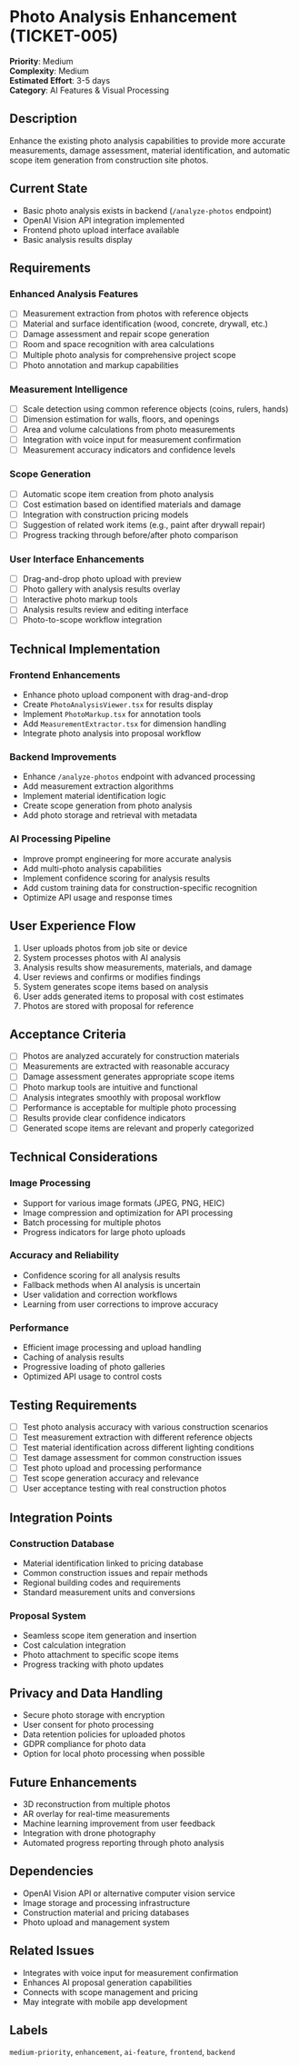 # Photo Analysis Enhancement (TICKET-005)

**Priority**: Medium  
**Complexity**: Medium  
**Estimated Effort**: 3-5 days  
**Category**: AI Features & Visual Processing  

## Description

Enhance the existing photo analysis capabilities to provide more accurate measurements, damage assessment, material identification, and automatic scope item generation from construction site photos.

## Current State

- Basic photo analysis exists in backend (`/analyze-photos` endpoint)
- OpenAI Vision API integration implemented
- Frontend photo upload interface available
- Basic analysis results display

## Requirements

### Enhanced Analysis Features
- [ ] Measurement extraction from photos with reference objects
- [ ] Material and surface identification (wood, concrete, drywall, etc.)
- [ ] Damage assessment and repair scope generation
- [ ] Room and space recognition with area calculations
- [ ] Multiple photo analysis for comprehensive project scope
- [ ] Photo annotation and markup capabilities

### Measurement Intelligence
- [ ] Scale detection using common reference objects (coins, rulers, hands)
- [ ] Dimension estimation for walls, floors, and openings
- [ ] Area and volume calculations from photo measurements
- [ ] Integration with voice input for measurement confirmation
- [ ] Measurement accuracy indicators and confidence levels

### Scope Generation
- [ ] Automatic scope item creation from photo analysis
- [ ] Cost estimation based on identified materials and damage
- [ ] Integration with construction pricing models
- [ ] Suggestion of related work items (e.g., paint after drywall repair)
- [ ] Progress tracking through before/after photo comparison

### User Interface Enhancements
- [ ] Drag-and-drop photo upload with preview
- [ ] Photo gallery with analysis results overlay
- [ ] Interactive photo markup tools
- [ ] Analysis results review and editing interface
- [ ] Photo-to-scope workflow integration

## Technical Implementation

### Frontend Enhancements
- Enhance photo upload component with drag-and-drop
- Create `PhotoAnalysisViewer.tsx` for results display
- Implement `PhotoMarkup.tsx` for annotation tools
- Add `MeasurementExtractor.tsx` for dimension handling
- Integrate photo analysis into proposal workflow

### Backend Improvements
- Enhance `/analyze-photos` endpoint with advanced processing
- Add measurement extraction algorithms
- Implement material identification logic
- Create scope generation from photo analysis
- Add photo storage and retrieval with metadata

### AI Processing Pipeline
- Improve prompt engineering for more accurate analysis
- Add multi-photo analysis capabilities
- Implement confidence scoring for analysis results
- Add custom training data for construction-specific recognition
- Optimize API usage and response times

## User Experience Flow

1. User uploads photos from job site or device
2. System processes photos with AI analysis
3. Analysis results show measurements, materials, and damage
4. User reviews and confirms or modifies findings
5. System generates scope items based on analysis
6. User adds generated items to proposal with cost estimates
7. Photos are stored with proposal for reference

## Acceptance Criteria

- [ ] Photos are analyzed accurately for construction materials
- [ ] Measurements are extracted with reasonable accuracy
- [ ] Damage assessment generates appropriate scope items
- [ ] Photo markup tools are intuitive and functional
- [ ] Analysis integrates smoothly with proposal workflow
- [ ] Performance is acceptable for multiple photo processing
- [ ] Results provide clear confidence indicators
- [ ] Generated scope items are relevant and properly categorized

## Technical Considerations

### Image Processing
- Support for various image formats (JPEG, PNG, HEIC)
- Image compression and optimization for API processing
- Batch processing for multiple photos
- Progress indicators for large photo uploads

### Accuracy and Reliability
- Confidence scoring for all analysis results
- Fallback methods when AI analysis is uncertain
- User validation and correction workflows
- Learning from user corrections to improve accuracy

### Performance
- Efficient image processing and upload handling
- Caching of analysis results
- Progressive loading of photo galleries
- Optimized API usage to control costs

## Testing Requirements

- [ ] Test photo analysis accuracy with various construction scenarios
- [ ] Test measurement extraction with different reference objects
- [ ] Test material identification across different lighting conditions
- [ ] Test damage assessment for common construction issues
- [ ] Test photo upload and processing performance
- [ ] Test scope generation accuracy and relevance
- [ ] User acceptance testing with real construction photos

## Integration Points

### Construction Database
- Material identification linked to pricing database
- Common construction issues and repair methods
- Regional building codes and requirements
- Standard measurement units and conversions

### Proposal System
- Seamless scope item generation and insertion
- Cost calculation integration
- Photo attachment to specific scope items
- Progress tracking with photo updates

## Privacy and Data Handling

- Secure photo storage with encryption
- User consent for photo processing
- Data retention policies for uploaded photos
- GDPR compliance for photo data
- Option for local photo processing when possible

## Future Enhancements

- 3D reconstruction from multiple photos
- AR overlay for real-time measurements
- Machine learning improvement from user feedback
- Integration with drone photography
- Automated progress reporting through photo analysis

## Dependencies

- OpenAI Vision API or alternative computer vision service
- Image storage and processing infrastructure
- Construction material and pricing databases
- Photo upload and management system

## Related Issues

- Integrates with voice input for measurement confirmation
- Enhances AI proposal generation capabilities
- Connects with scope management and pricing
- May integrate with mobile app development

## Labels

`medium-priority`, `enhancement`, `ai-feature`, `frontend`, `backend`
